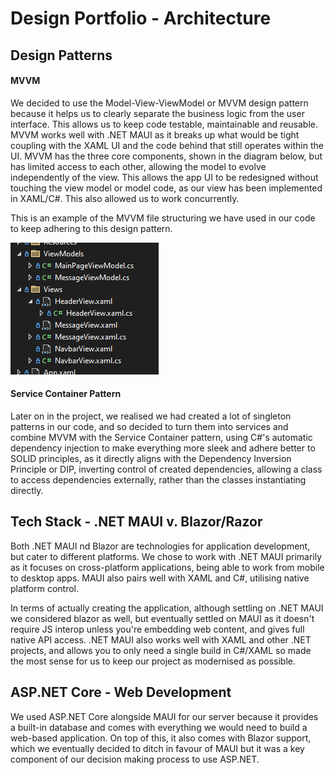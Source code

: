 # Design Portfolio - Architecture

## Design Patterns

#### MVVM

We decided to use the Model-View-ViewModel or MVVM design pattern because it helps us to clearly separate the business logic from the user interface. This allows us to keep code testable, maintainable and reusable. MVVM works well with .NET MAUI as it breaks up what would be tight coupling with the XAML UI and the code behind that still operates within the UI. MVVM has the three core components, shown in the diagram below, but has limited access to each other, allowing the model to evolve independently of the view. This allows the app UI to be redesigned without touching the view model or model code, as our view has been implemented in XAML/C#. This also allowed us to work concurrently. 

This is an example of the MVVM file structuring we have used in our code to keep adhering to this design pattern.

![mvvm-file-structure](diagrams/mvvm-file-structure.png)

#### Service Container Pattern

Later on in the project, we realised we had created a lot of singleton patterns in our code, and so decided to turn them into services and combine MVVM with the Service Container pattern, using C#'s automatic dependency injection to make everything more sleek and adhere better to SOLID principles, as it directly aligns with the Dependency Inversion Principle or DIP, inverting control of created dependencies, allowing a class to access dependencies externally, rather than the classes instantiating directly.

## Tech Stack - .NET MAUI v. Blazor/Razor
Both .NET MAUI nd Blazor are technologies for application development, but cater to different platforms. We chose to work with .NET MAUI primarily as it focuses on cross-platform applications, being able to work from mobile to desktop apps. MAUI also pairs well with XAML and C#, utilising native platform control.

In terms of actually creating the application, although settling on .NET MAUI we considered blazor as well, but eventually settled on MAUI as it doesn't require JS interop unless you're embedding web content, and gives full native API access. .NET MAUI also works well with XAML and other .NET projects, and allows you to only need a single build in C#/XAML so made the most sense for us to keep our project as modernised as possible.

## ASP.NET Core - Web Development
We used ASP.NET Core alongside MAUI for our server because it provides a built-in database and comes with everything we would need to build a web-based application. On top of this, it also comes with Blazor support, which we eventually decided to ditch in favour of MAUI but it was a key component of our decision making process to use ASP.NET.
